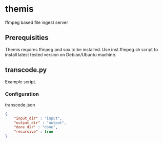 themis
======

ffmpeg based file ingest server

Prerequisities
--------------

Themis requires ffmpeg and sox to be installed. 
Use inst.ffmpeg.sh script to install latest tested version on Debian/Ubuntu machine.

transcode.py
------------

Example script.


### Configuration

transcode.json
```json
{
    "input_dir" : "input",
    "output_dir" : "output",
    "done_dir" : "done",
    "recursive" : true
}
```
